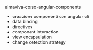 almaviva-corso-angular-components
 
- creazione componenti con angular cli
- data binding
- directives
- component interaction
- view encapsulation
- change detection strategy